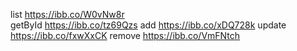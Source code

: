 list https://ibb.co/W0vNw8r    
getById https://ibb.co/tz69Qzs 
add https://ibb.co/xDQ728k
update https://ibb.co/fxwXxCK
remove https://ibb.co/VmFNtch